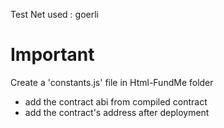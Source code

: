 Test Net used : goerli

# Important

Create a 'constants.js' file in Html-FundMe folder

- add the contract abi from compiled contract
- add the contract's address after deployment
